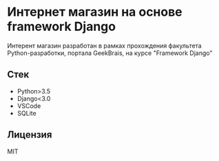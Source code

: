 # Интернет магазин на основе framework Django

Интерент магазин разработан в рамках прохождения факультета Python-разработки, портала GeekBrais, на курсе "Framework Django"

## Стек

* Python>3.5
* Django<3.0
* VSCode 
* SQLite

## Лицензия 

MIT


